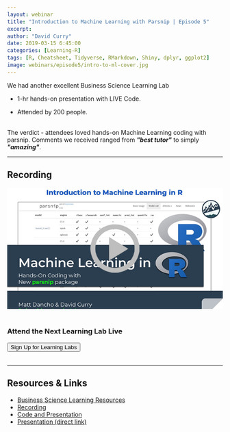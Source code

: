 ```yaml
---
layout: webinar
title: "Introduction to Machine Learning with Parsnip | Episode 5"
excerpt: 
author: "David Curry"
date: 2019-03-15 6:45:00
categories: [Learning-R]
tags: [R, Cheatsheet, Tidyverse, RMarkdown, Shiny, dplyr, ggplot2]
image: webinars/episode5/intro-to-ml-cover.jpg
---
```


We had another excellent Business Science Learning Lab

- 1-hr hands-on presentation with LIVE Code. 
 
- Attended by 200 people.

<br/>
The verdict - attendees loved hands-on Machine Learning coding with parsnip. Comments we received ranged from <strong><i>"best tutor"</i></strong> to simply <strong><i>"amazing"</i></strong>.


<br>
<hr>


## Recording

<div class="text-center">
<a href="https://www.youtube.com/watch?v=2Zcwa7HPg5w"><img src="/assets/webinars/episode5/video-thumb.jpg"></a>
</div>


<!-- Lab Signup -->

<br>
<div class="text-center">
    <h3>Attend the Next Learning Lab Live</h3>
    <button type="button" class="btn btn-info btn-lg" onclick="window.location='https://mailchi.mp/business-science/webinars';">Sign Up for Learning Labs</button>
</div>

<br>
<hr>
<!-- End Lab Signup -->



## Resources &amp; Links

- [Business Science Learning Resources](https://www.business-science.io/learn.html)
- [Recording](https://www.youtube.com/watch?v=2Zcwa7HPg5w)
- [Code and Presentation](https://github.com/business-science/presentations/tree/master/2019_03_13_Learning_Lab_05_Intro_to_Machine_Learning)
- [Presentation (direct link)](https://github.com/business-science/presentations/blob/master/2019_03_13_Learning_Lab_05_Intro_to_Machine_Learning/Machine%20Learning%20in%20R%20-%20parsnip.pdf)
